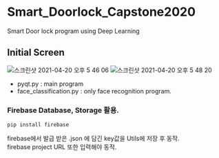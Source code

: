 # Smart_Doorlock_Capstone2020
Smart Door lock program using Deep Learning  

## Initial Screen  
![스크린샷 2021-04-20 오후 5 46 06](https://user-images.githubusercontent.com/67997760/115366602-6f8ad000-a200-11eb-867f-fcd67b7ae0e2.png)
![스크린샷 2021-04-20 오후 5 48 20](https://user-images.githubusercontent.com/67997760/115366836-9c3ee780-a200-11eb-9780-889744a04834.png)
- pyqt.py : main program   
- face_classification.py : only face recognition program.


### Firebase Database, Storage 활용.
~~~
pip install firebase
~~~
firebase에서 발급 받은 .json 에 담긴 key값을 Utils에 저장 후 동작.  
firebase project URL 또한 입력해야 동작.
